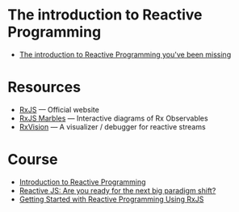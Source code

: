 # The introduction to Reactive Programming 
- [The introduction to Reactive Programming you've been missing](https://gist.github.com/staltz/868e7e9bc2a7b8c1f754)
# Resources

- [RxJS](http://reactivex.io/rxjs/manual/overview.html) — Official website
- [RxJS Marbles](http://rxmarbles.com/) — Interactive diagrams of Rx Observables
- [RxVision](https://jaredforsyth.com/rxvision/) — A visualizer / debugger for reactive streams

# Course
- [Introduction to Reactive Programming](https://egghead.io/courses/introduction-to-reactive-programming)
- [Reactive JS: Are you ready for the next big paradigm shift?](https://www.udemy.com/reactive-js-getting-ready-for-the-next-big-paradigm-shift/learn/v4/overview)
- [Getting Started with Reactive Programming Using RxJS](https://www.pluralsight.com/courses/reactive-programming-rxjs-getting-started)
